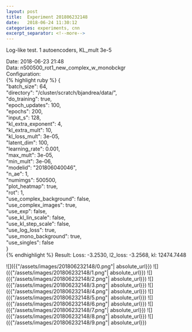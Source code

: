 ```yaml
---
layout: post
title:  Experiment 201806232148
date:   2018-06-24 11:30:12
categories: experiments, cnn
excerpt_separator: <!--more-->
---
```

Log-like test. 1 autoencoders, KL_mult 3e-5  

 <!--more-->
Date: 2018-06-23 21:48  
Data: n500500_rot1_new_complex_w_monobckgr  
Configuration:   
{% highlight ruby %}
{  
    "batch_size": 64,   
    "directory": "/cluster/scratch/bjandrea/data/",   
    "do_training": true,   
    "epoch_updates": 100,   
    "epochs": 200,   
    "input_s": 128,   
    "kl_extra_exponent": 4,   
    "kl_extra_mult": 10,   
    "kl_loss_mult": 3e-05,   
    "latent_dim": 100,   
    "learning_rate": 0.001,   
    "max_mult": 3e-05,   
    "min_mult": 3e-06,   
    "modelid": "201806040046",   
    "n_ae": 1,   
    "numimgs": 500500,   
    "plot_heatmap": true,   
    "rot": 1,   
    "use_complex_background": false,   
    "use_complex_images": true,   
    "use_exp": false,   
    "use_kl_lin_scale": false,   
    "use_kl_step_scale": false,   
    "use_log_loss": true,   
    "use_mono_background": true,   
    "use_singles": false  
}  
{% endhighlight %}
Result: Loss: -3.2530, l2_loss: -3.2568, kl: 12474.7448  

![]({{"/assets/images/201806232148/0.png"| absolute_url}})
![]({{"/assets/images/201806232148/1.png"| absolute_url}})
![]({{"/assets/images/201806232148/2.png"| absolute_url}})
![]({{"/assets/images/201806232148/3.png"| absolute_url}})
![]({{"/assets/images/201806232148/4.png"| absolute_url}})
![]({{"/assets/images/201806232148/5.png"| absolute_url}})
![]({{"/assets/images/201806232148/6.png"| absolute_url}})
![]({{"/assets/images/201806232148/7.png"| absolute_url}})
![]({{"/assets/images/201806232148/8.png"| absolute_url}})
![]({{"/assets/images/201806232148/9.png"| absolute_url}})
